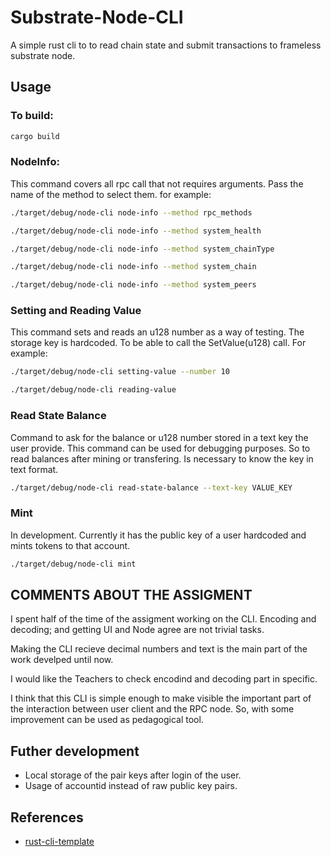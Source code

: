 # Substrate-Node-CLI
A simple rust cli to to read chain state and submit transactions to frameless substrate node.

## Usage

### To build:
```bash
cargo build
```
### NodeInfo:

This command covers all rpc call that not requires arguments. Pass the name of the method to select them. for example:
```bash
./target/debug/node-cli node-info --method rpc_methods

./target/debug/node-cli node-info --method system_health

./target/debug/node-cli node-info --method system_chainType

./target/debug/node-cli node-info --method system_chain

./target/debug/node-cli node-info --method system_peers
```

### Setting and Reading Value

This command sets and reads an u128 number as a way of testing. The storage key is hardcoded. To be able to call the SetValue(u128) call. For example:
```bash
./target/debug/node-cli setting-value --number 10

./target/debug/node-cli reading-value
```

### Read State Balance

Command to ask for the balance or u128 number stored in a text key the user provide. This command can be used for debugging purposes. So to read balances after mining or transfering. Is necessary to know the key in text format.

```bash
./target/debug/node-cli read-state-balance --text-key VALUE_KEY
```

### Mint

In development. Currently it has the public key of a user hardcoded and mints tokens to that account.

```bash
./target/debug/node-cli mint
```

## COMMENTS ABOUT THE ASSIGMENT

I spent half of the time of the assigment working on the CLI. Encoding and decoding; and getting UI and Node agree are not trivial tasks.

Making the CLI recieve decimal numbers and text is the main part of the work develped until now.

I would like the Teachers to check encodind and decoding part in specific.

I think that this CLI is simple enough to make visible the important part of the interaction between user client and the RPC node. So, with some improvement can be used as pedagogical tool.

## Futher development

- Local storage of the pair keys after login of the user.
- Usage of accountid instead of raw public key pairs.

## References

* [rust-cli-template](https://github.com/noahgift/rust-docker-cli)
